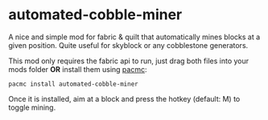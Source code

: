 # automated-cobble-miner
A nice and simple mod for fabric & quilt that automatically  mines blocks at a given position. Quite useful for skyblock or any cobblestone generators.

This mod only requires the fabric api to run, just drag both files into your mods folder **OR** install them using [pacmc](https://github.com/jakobkmar/pacmc/):

`pacmc install automated-cobble-miner`

Once it is installed, aim at a block and press the hotkey (default: M) to toggle mining.
